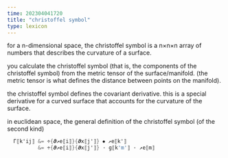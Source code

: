 ```yaml
---
time: 202304041720
title: "christoffel symbol"
type: lexicon
---
```


for a n-dimensional space, the christoffel symbol is a n×n×n array of numbers 
that describes the curvature of a surface. 

you calculate the christoffel symbol (that is, the components of the christoffel 
symbol) from the metric tensor of the surface/manifold. (the metric tensor is 
what defines the distance between points on the manifold). 

the christoffel symbol defines the covariant derivative. this is a special 
derivative for a curved surface that accounts for the curvature of the surface.

in euclidean space, the general definition of the christoffel symbol (of the 
second kind)
```mm
  Γ⟦k'ij⟧ &= ÷{𝝏↗e⟦i⟧}{𝝏x⟦j'⟧} ⦁ ↗e⟦k'⟧
          &= ÷{𝝏↗e⟦i⟧}{𝝏x⟦j'⟧} · g⟦k'm'⟧ · ↗e⟦m⟧
```
